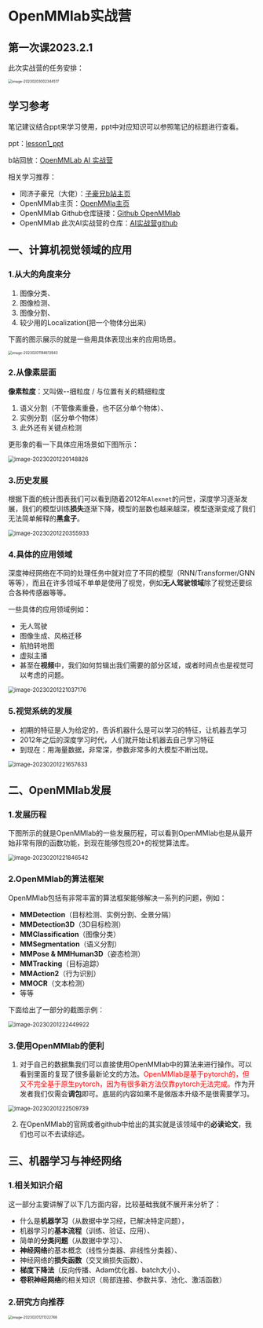 # OpenMMlab实战营

## 第一次课2023.2.1

此次实战营的任务安排：

<img src="../images/image-20230203002344517.png" alt="image-20230203002344517" style="zoom:50%;margin-left:0px;" />



## 学习参考

笔记建议结合ppt来学习使用，ppt中对应知识可以参照笔记的标题进行查看。

ppt：[lesson1_ppt](https://github.com/lyc686/OpenMMlab_AI_2023.2/blob/main/ppt/01%20%E8%AE%A1%E7%AE%97%E6%9C%BA%E8%A7%86%E8%A7%89%E7%AE%97%E6%B3%95%E5%9F%BA%E7%A1%80%E4%B8%8EOpenMMLab%E4%BB%8B%E7%BB%8D.pdf)

b站回放：[OpenMMLab AI 实战营](https://space.bilibili.com/1293512903/channel/collectiondetail?sid=1068652)

相关学习推荐：

* 同济子豪兄（大佬）：[子豪兄b站主页](https://space.bilibili.com/1900783?spm_id_from=333.337.0.0)
* OpenMMlab主页：[OpenMMla主页](https://space.bilibili.com/1293512903)
* OpenMMlab Github仓库链接：[Github OpenMMlab](https://github.com/open-mmlab)
* OpenMMlab 此次AI实战营的仓库：[AI实战营github](https://github.com/open-mmlab/OpenMMLabCamp)

## 一、计算机视觉领域的应用

### 1.从大的角度来分

1. 图像分类、
2. 图像检测、
3. 图像分割、
4. 较少用的Localization(把一个物体分出来)

下面的图示展示的就是一些用具体表现出来的应用场景。

<img src="../images/image-20230201194613943.png" alt="image-20230201194613943" style="zoom:50%;margin-left:0px;" />

### 2.从像素层面

**像素粒度**：又叫做--细粒度 / 与位置有关的精细粒度

1. 语义分割（不管像素重叠，也不区分单个物体）、
2. 实例分割（区分单个物体）
3. 此外还有关键点检测

更形象的看一下具体应用场景如下图所示：

<img src="../images/image-20230201220148826.png" alt="image-20230201220148826" style="zoom:80%;" />



### 3.历史发展

根据下面的统计图表我们可以看到随着2012年`Alexnet`的问世，深度学习逐渐发展，我们的模型训练**损失**逐渐下降，模型的层数也越来越深，模型逐渐变成了我们无法简单解释的**黑盒子**。

<img src="../images/image-20230201220355933.png" alt="image-20230201220355933" style="zoom:80%;" />

### 4.具体的应用领域

深度神经网络在不同的处理任务中就对应了不同的模型（RNN/Transformer/GNN等等），而且在许多领域不单单是使用了视觉，例如**无人驾驶领域**除了视觉还要综合各种传感器等等。

一些具体的应用领域例如：

* 无人驾驶
* 图像生成、风格迁移
* 航拍转地图
* 虚拟主播
* 甚至在**视频**中，我们如何剪辑出我们需要的部分区域，或者时间点也是视觉可以考虑的问题。

<img src="../images/image-20230201221037176.png" alt="image-20230201221037176" style="zoom:80%;" />

### 5.视觉系统的发展

* 初期的特征是人为给定的，告诉机器什么是可以学习的特征，让机器去学习
* 2012年之后的深度学习时代，人们就开始让机器去自己学习特征
* 到现在：用海量数据，非常深，参数非常多的大模型不断出现。

<img src="../images/image-20230201221657633.png" alt="image-20230201221657633" style="zoom:80%;" />





## 二、OpenMMlab发展

### 1.发展历程

下图所示的就是OpenMMlab的一些发展历程，可以看到OpenMMlab也是从最开始非常有限的函数功能，到现在能够包揽20+的视觉算法库。

<img src="../images/image-20230201221846542.png" alt="image-20230201221846542" style="zoom:80%;" />



### 2.OpenMMlab的算法框架

OpenMMlab包括有非常丰富的算法框架能够解决一系列的问题，例如：

* **MMDetection**（目标检测、实例分割、全景分隔）
* **MMDetection3D**（3D目标检测）
*  **MMClassification**（图像分类）
* **MMSegmentation**（语义分割）
* **MMPose & MMHuman3D**（姿态检测）
* **MMTracking**（目标追踪）
* **MMAction2**（行为识别）
* **MMOCR**（文本检测）
* 等等

下面给出了一部分的截图示例：

<img src="../images/image-20230201222449922.png" alt="image-20230201222449922" style="zoom:80%;" />

### 3.使用OpenMMlab的便利

1. 对于自己的数据集我们可以直接使用OpenMMlab中的算法来进行操作。可以看到里面的复现了很多最新论文的方法。<font color="red">OpenMMlab是基于pytorch的，但又不完全基于原生pytorch，因为有很多新方法仅靠pytorch无法完成。</font>作为开发者我们仅需会**调包**即可。底层的内容如果不是做版本升级不是很需要学习。

<img src="../images/image-20230201222509739.png" alt="image-20230201222509739" style="zoom:80%;" />





2. 在OpenMMlab的官网或者github中给出的其实就是该领域中的**必读论文**，我们也可以不去读综述。

## 三、机器学习与神经网络

### 1.相关知识介绍

这一部分主要讲解了以下几方面内容，比较基础我就不展开来分析了：

* 什么是**机器学习**（从数据中学习经，已解决特定问题），
* 机器学习的**基本流程**（训练、验证、应用）、
* 简单的**分类问题**（从数据中学习）、
* **神经网络**的基本概念（线性分类器、非线性分类器）、
* 神经网络的**损失函数**（交叉熵损失函数）、
* **梯度下降法**（反向传播、Adam优化器、batch大小）、
* **卷积神经网络**的相关知识（局部连接、参数共享、池化、激活函数）

### 2.研究方向推荐

<img src="../images/image-20230201211322746.png" alt="image-20230201211322746" style="zoom:50%;margin-left:0px;" />